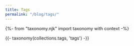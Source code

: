 ```yaml
---
title: Tags
permalink: "/blog/tags/"
---
```


{%- from "taxonomy.njk" import taxonomy with context -%}

{{- taxonomy(collections.tags, 'tags') -}}
